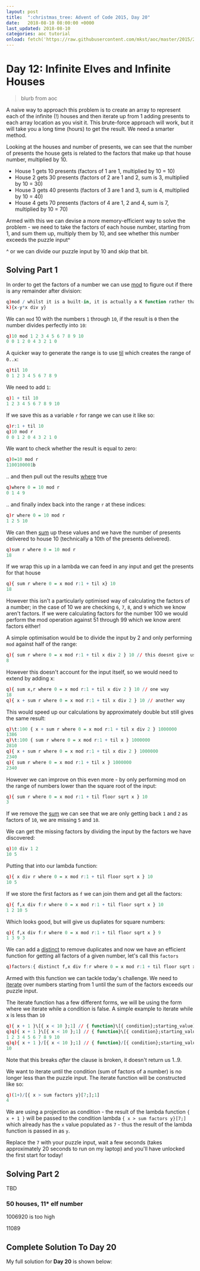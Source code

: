 ```yaml
---
layout: post
title:  ":christmas_tree: Advent of Code 2015, Day 20"
date:   2018-08-10 08:00:00 +0000
last_updated: 2018-08-10
categories: aoc tutorial
onload: fetch('https://raw.githubusercontent.com/mkst/aoc/master/2015/20.q', 'solution')
---
```


# Day 12: Infinite Elves and Infinite Houses

> blurb from aoc

A naive way to approach this problem is to create an array to represent each of the infinite (!) houses and then iterate up from 1 adding presents to each array location as you visit it. This brute-force approach will work, but it will take you a long time (hours) to get the result. We need a smarter method.

Looking at the houses and number of presents, we can see that the number of presents the house gets is related to the factors that make up that house number, multiplied by 10.

 - House 1 gets 10 presents (factors of 1 are 1, multiplied by 10 = 10)
 - House 2 gets 30 presents (factors of 2 are 1 and 2, sum is 3, multiplied by 10 = 30)
 - House 3 gets 40 presents (factors of 3 are 1 and 3, sum is 4, multiplied by 10 = 40)
 - House 4 gets 70 presents (factors of 4 are 1, 2 and 4, sum is 7, multiplied by 10 = 70)

Armed with this we can devise a more memory-efficient way to solve the problem - we need to take the factors of each house number, starting from 1, and sum them up, multiply them by 10, and see whether this number exceeds the puzzle input^

^ or we can divide our puzzle input by 10 and skip that bit.

## Solving Part 1

In order to get the factors of a number we can use [mod](https://code.kx.com/q/ref/mod/) to figure out if there is any remainder after division:

```q
q)mod / whilst it is a built-in, it is actually a K function rather than a C one
k){x-y*x div y}
```

We can `mod` 10 with the numbers `1` through `10`, if the result is `0` then the number divides perfectly into `10`:

```q
q)10 mod 1 2 3 4 5 6 7 8 9 10
0 0 1 2 0 4 3 2 1 0
```

A quicker way to generate the range is to use [til](https://code.kx.com/q/ref/til/) which creates the range of `0..x`:

```q
q)til 10
0 1 2 3 4 5 6 7 8 9
```

We need to add `1`:

```q
q)1 + til 10
1 2 3 4 5 6 7 8 9 10
```

If we save this as a variable `r` for range we can use it like so:

```q
q)r:1 + til 10
q)10 mod r
0 0 1 2 0 4 3 2 1 0
```

We want to check whether the result is equal to zero:

```q
q)0=10 mod r
1100100001b
```

.. and then pull out the results [where](https://code.kx.com/q/ref/where/) true

```q
q)where 0 = 10 mod r
0 1 4 9
```

.. and finally index back into the range `r` at these indices:

```q
q)r where 0 = 10 mod r
1 2 5 10
```

We can then [sum](https://code.kx.com/q/ref/sum/) up these values and we have the number of presents delivered to house 10 (technically a 10th of the presents delivered).

```q
q)sum r where 0 = 10 mod r
18
```

If we wrap this up in a lambda we can feed in any input and get the presents for that house

```q
q){ sum r where 0 = x mod r:1 + til x} 10
18
```

However this isn't a particularly optimised way of calculating the factors of a number; in the case of 10 we are checking `6`, `7`, `8`, and `9` which we know aren't factors. If we were calculating factors for the number 100 we would perform the mod operation against 51 through 99 which we know arent factors either!

A simple optimisation would be to divide the input by 2 and only performing `mod` against half of the range:

```q
q){ sum r where 0 = x mod r:1 + til x div 2 } 10 // this doesnt give us the answer we are after
8
```

However this doesn't account for the input itself, so we would need to extend by adding x:

```q
q){ sum x,r where 0 = x mod r:1 + til x div 2 } 10 // one way
18
q){ x + sum r where 0 = x mod r:1 + til x div 2 } 10 // another way
```

This would speed up our calculations by approximately double but still gives the same result:

```q
q)\t:100 { x + sum r where 0 = x mod r:1 + til x div 2 } 1000000
1386
q)\t:100 { sum r where 0 = x mod r:1 + til x } 1000000
2810
q){ x + sum r where 0 = x mod r:1 + til x div 2 } 1000000
2340
q){ sum r where 0 = x mod r:1 + til x } 1000000
2340
```

However we can improve on this even more - by only performing mod on the range of numbers lower than the square root of the input:

```q
q){ sum r where 0 = x mod r:1 + til floor sqrt x } 10
3
```

If we remove the [sum](https://code.kx.com/q/ref/sum/) we can see that we are only getting back `1` and `2` as factors of `10`, we are missing `5` and `10`.

We can get the missing factors by dividing the input by the factors we have discovered:

```q
q)10 div 1 2
10 5
```

Putting that into our lambda function:

```q
q){ x div r where 0 = x mod r:1 + til floor sqrt x } 10
10 5
```

If we store the first factors as `f` we can join them and get all the factors:

```q
q){ f,x div f:r where 0 = x mod r:1 + til floor sqrt x } 10
1 2 10 5
```

Which looks good, but will give us dupliates for square numbers:

```q
q){ f,x div f:r where 0 = x mod r:1 + til floor sqrt x } 9
1 3 9 3
```

We can add a [distinct](https://code.kx.com/q/ref/distinct/) to remove duplicates and now we have an efficient function for getting all factors of a given number, let's call this `factors`

```q
q)factors:{ distinct f,x div f:r where 0 = x mod r:1 + til floor sqrt x }
```

Armed with this function we can tackle today's challenge. We need to [iterate](https://code.kx.com/q/ref/over/) over numbers starting from 1 until the sum of the factors exceeds our puzzle input.

The iterate function has a few different forms, we will be using the form where we iterate while a condition is false. A simple example to iterate while x is less than `10`

```q
q){ x + 1 }\[{ x < 10 };1] // { function}\[{ condition};starting_value]
q)q){ x + 1 }\[{ x < 10 };1] // { function}\[{ condition};starting_value] - this is iterate in 'scan' mode
1 2 3 4 5 6 7 8 9 10
q)q){ x + 1 }/[{ x < 10 };1] // { function}/[{ condition};starting_value] - this is iterate in 'over' mode
10
```

Note that this breaks *after* the clause is broken, it doesn't return us 1..9.

We want to iterate until the condition (sum of factors of a number) is no longer less than the puzzle input. The iterate function will be constructed like so:

```q
q)(1+)/[{ x > sum factors y}[7;];1]
4
```

We are using a projection as condition - the result of the lambda function `{ x + 1 }` will be passed to the condition lambda `{ x > sum factors y}[7;]` which already has the `x` value populated as `7` - thus the result of the lambda function is passed in as `y`.

Replace the `7` with your puzzle input, wait a few seconds (takes approximately 20 seconds to run on my laptop) and you'll have unlocked the first start for today!


## Solving Part 2

TBD

### 50 houses, 11* elf number

1006920 is too high

11089

## Complete Solution To Day 20

My full solution for **Day 20** is shown below:

<pre class="q" id='solution'></pre>
